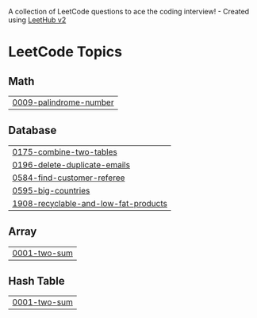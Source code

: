 A collection of LeetCode questions to ace the coding interview! - Created using [LeetHub v2](https://github.com/arunbhardwaj/LeetHub-2.0)
<!---LeetCode Topics Start-->
# LeetCode Topics
## Math
|  |
| ------- |
| [0009-palindrome-number](https://github.com/VidyaVarshitha4209/Leet_Code/tree/master/0009-palindrome-number) |
## Database
|  |
| ------- |
| [0175-combine-two-tables](https://github.com/VidyaVarshitha4209/Leet_Code/tree/master/0175-combine-two-tables) |
| [0196-delete-duplicate-emails](https://github.com/VidyaVarshitha4209/Leet_Code/tree/master/0196-delete-duplicate-emails) |
| [0584-find-customer-referee](https://github.com/VidyaVarshitha4209/Leet_Code/tree/master/0584-find-customer-referee) |
| [0595-big-countries](https://github.com/VidyaVarshitha4209/Leet_Code/tree/master/0595-big-countries) |
| [1908-recyclable-and-low-fat-products](https://github.com/VidyaVarshitha4209/Leet_Code/tree/master/1908-recyclable-and-low-fat-products) |
## Array
|  |
| ------- |
| [0001-two-sum](https://github.com/VidyaVarshitha4209/Leet_Code/tree/master/0001-two-sum) |
## Hash Table
|  |
| ------- |
| [0001-two-sum](https://github.com/VidyaVarshitha4209/Leet_Code/tree/master/0001-two-sum) |
<!---LeetCode Topics End-->
